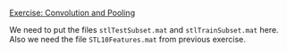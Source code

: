 [Exercise: Convolution and Pooling]

We need to put the files `stlTestSubset.mat` and `stlTrainSubset.mat` here. Also we need the file `STL10Features.mat` from previous exercise.

[Exercise: Convolution and Pooling]:http://ufldl.stanford.edu/wiki/index.php/Exercise:Convolution_and_Pooling
